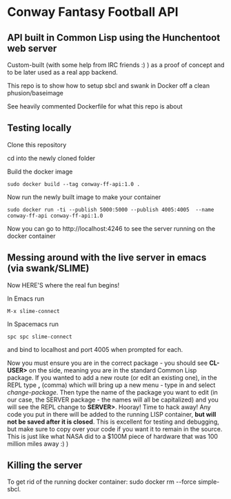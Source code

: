 # Conway Fantasy Football API

## API built in Common Lisp using the Hunchentoot web server

Custom-built (with some help from IRC friends :) ) as a proof of concept and to
be later used as a real app backend.

This repo is to show how to setup sbcl and swank in Docker off a clean phusion/baseimage

See heavily commented Dockerfile for what this repo is about

## Testing locally

Clone this repository

cd into the newly cloned folder

Build the docker image

    sudo docker build --tag conway-ff-api:1.0 .
	
Now run the newly built image to make your container

    sudo docker run -ti --publish 5000:5000 --publish 4005:4005  --name
	conway-ff-api conway-ff-api:1.0

Now you can go to http://localhost:4246 to see the server running on the docker container

## Messing around with the live server in emacs (via swank/SLIME)

Now HERE'S where the real fun begins!

In Emacs run <pre><code>M-x slime-connect</code></pre>
In Spacemacs run <pre><code>spc spc slime-connect</code></pre>
and bind to localhost and port 4005 when prompted for each.

Now you must ensure you are in the correct package - you should see **CL-USER>** on
the side, meaning you are in the standard Common Lisp package. If you wanted to
add a new route (or edit an existing one), in the REPL type **,** (comma) which will bring
up a new menu - type in and select *change-package*. Then type the name of the
package you want to edit (in our case, the SERVER package - the names will all
be capitalized) and you will see the REPL change to **SERVER>**. Hooray! Time to
hack away! Any code you put in there will be added to the running LISP
container, **but will not be saved after it is closed**. This is excellent for
testing and debugging, but make sure to copy over your code if you want it to remain in the source. This is just like what NASA did to a $100M piece of hardware that was 100 million miles away :) )

## Killing the server

To get rid of the running docker container:
    sudo docker rm --force simple-sbcl.
	
